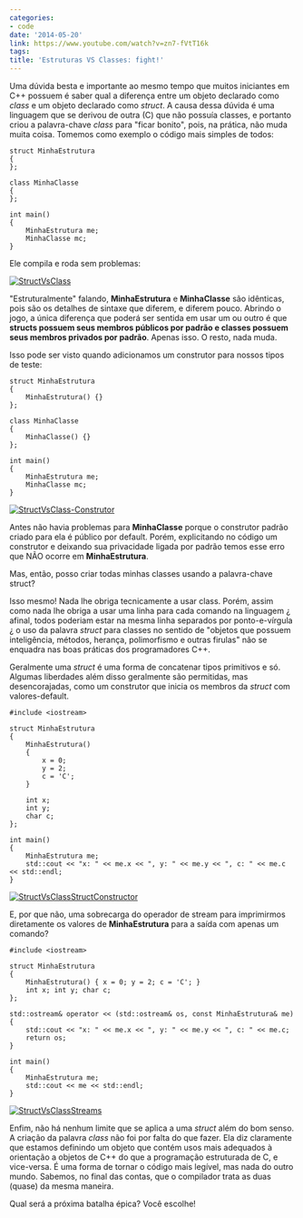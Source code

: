 ```yaml
---
categories:
- code
date: '2014-05-20'
link: https://www.youtube.com/watch?v=zn7-fVtT16k
tags:
title: 'Estruturas VS Classes: fight!'
---
```


Uma dúvida besta e importante ao mesmo tempo que muitos iniciantes em C++ possuem é saber qual a diferença entre um objeto declarado como _class_ e um objeto declarado como _struct_. A causa dessa dúvida é uma linguagem que se derivou de outra (C) que não possuía classes, e portanto criou a palavra-chave _class_ para "ficar bonito", pois, na prática, não muda muita coisa. Tomemos como exemplo o código mais simples de todos:

```
struct MinhaEstrutura
{
};

class MinhaClasse
{
};

int main()
{
    MinhaEstrutura me;
    MinhaClasse mc;
}

```

Ele compila e roda sem problemas:

[![StructVsClass](http://i.imgur.com/APlOm65.jpg)](/images/14230192924_fd9c2fb490_z.jpg)

"Estruturalmente" falando, **MinhaEstrutura** e **MinhaClasse** são idênticas, pois são os detalhes de sintaxe que diferem, e diferem pouco. Abrindo o jogo, a única diferença que poderá ser sentida em usar um ou outro é que **structs possuem seus membros públicos por padrão e classes possuem seus membros privados por padrão**. Apenas isso. O resto, nada muda.

Isso pode ser visto quando adicionamos um construtor para nossos tipos de teste:

```
struct MinhaEstrutura
{
    MinhaEstrutura() {}
};

class MinhaClasse
{
    MinhaClasse() {}
};

int main()
{
    MinhaEstrutura me;
    MinhaClasse mc;
}

```

[![StructVsClass-Construtor](http://i.imgur.com/vwpucpm.jpg)](/images/14230273964_89e37e2487_z.jpg)

Antes não havia problemas para **MinhaClasse** porque o construtor padrão criado para ela é público por default. Porém, explicitando no código um construtor e deixando sua privacidade ligada por padrão temos esse erro que NÃO ocorre em **MinhaEstrutura**.

Mas, então, posso criar todas minhas classes usando a palavra-chave struct?

Isso mesmo! Nada lhe obriga tecnicamente a usar class. Porém, assim como nada lhe obriga a usar uma linha para cada comando na linguagem ¿ afinal, todos poderiam estar na mesma linha separados por ponto-e-vírgula ¿ o uso da palavra _struct_ para classes no sentido de "objetos que possuem inteligência, métodos, herança, polimorfismo e outras firulas" não se enquadra nas boas práticas dos programadores C++.

Geralmente uma _struct_ é uma forma de concatenar tipos primitivos e só. Algumas liberdades além disso geralmente são permitidas, mas desencorajadas, como um construtor que inicia os membros da _struct_ com valores-default.

```
#include <iostream>

struct MinhaEstrutura
{
    MinhaEstrutura()
    {
        x = 0;
        y = 2;
        c = 'C';
    }

    int x;
    int y;
    char c;
};

int main()
{
    MinhaEstrutura me;
    std::cout << "x: " << me.x << ", y: " << me.y << ", c: " << me.c << std::endl;
}

```

[![StructVsClassStructConstructor](http://i.imgur.com/rdpllNf.jpg)](/images/14207416246_60675f681a_z.jpg)

E, por que não, uma sobrecarga do operador de stream para imprimirmos diretamente os valores de **MinhaEstrutura** para a saída com apenas um comando?

```
#include <iostream>

struct MinhaEstrutura
{
    MinhaEstrutura() { x = 0; y = 2; c = 'C'; }
    int x; int y; char c;
};

std::ostream& operator << (std::ostream& os, const MinhaEstrutura& me)
{
    std::cout << "x: " << me.x << ", y: " << me.y << ", c: " << me.c;
    return os;
}

int main()
{
    MinhaEstrutura me;
    std::cout << me << std::endl;
}

```

[![StructVsClassStreams](http://i.imgur.com/np4trf9.jpg)](/images/14043966560_422ae353d9_z.jpg)

Enfim, não há nenhum limite que se aplica a uma _struct_ além do bom senso. A criação da palavra _class_ não foi por falta do que fazer. Ela diz claramente que estamos definindo um objeto que contém usos mais adequados à orientação a objetos de C++ do que a programação estruturada de C, e vice-versa. É uma forma de tornar o código mais legível, mas nada do outro mundo. Sabemos, no final das contas, que o compilador trata as duas (quase) da mesma maneira.

Qual será a próxima batalha épica? Você escolhe!
